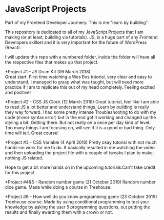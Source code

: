# JavaScript Projects

Part of my Frontend Developer Journery. This is me "learn by building". 


This repository is dedicated to all of my JavaScript Projects that I am making (or at least, building via tutorials). JS, is a huge part of any Frontend Developers skillset and it is very important for the future of WordPress (React).

I will update this repo with a numbered folder, inside the folder will have all the respective files that makes up that project.


*Project #1 - JS Drum Kit (06 March 2018)	
Great start. First time watching a Wes Bos tutorial, very clear and easy to understand. I managed to grasp what was taught, but will need more practice if I am to replicate this out of my head completely.	Feeling excited and positive!


*Project #2 - CSS JS Clock (12 March 2018)
Great tutorial, feel like I am able to read JS a lot better and understand things. Learn by building is really they way forward. I had some pretty intense Troubleshooting to do with my code (minor syntax error) but in the end got it working and changed up the styling a bit. Getting there. But not really on a once per day kind of level. Too many things I am focusing on, will see if it is a good or bad thing. Only time will tell. Great course!

*Project #3 - CSS Variable (4 April 2018)
Pretty okay tutorial with not much hands-on work for me to do. It basically resulted in me watching the video and then uploading the project file with a couple of tweaks I plan to make, nothing JS related.

Hope to get a bit more hands on in the upcoming tutorials.Can't take credit for this project.

*Project #4&5 - Random number game (21 October 2019)
Random number dice game. Made while doing a course in Treehouse.

*Project #6 - How well do you know programming game (23 October 2019)
Treehouse course. Made by using conditional programming to test your knowledge by asking the user 5 programming questions, out putting the results and finally awarding them with a crown or not.

